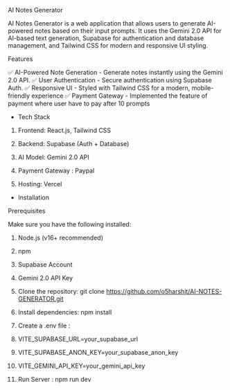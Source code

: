 AI Notes Generator

AI Notes Generator is a web application that allows users to generate AI-powered notes based on their input prompts. 
It uses the Gemini 2.0 API for AI-based text generation, Supabase for authentication and database management, 
and Tailwind CSS for modern and responsive UI styling.

Features

✅ AI-Powered Note Generation - Generate notes instantly using the Gemini 2.0 API.
✅ User Authentication - Secure authentication using Supabase Auth.
✅ Responsive UI - Styled with Tailwind CSS for a modern, mobile-friendly experience
✅ Payment Gateway - Implemented the feature of payment where user have to pay after 10 prompts

* Tech Stack

1) Frontend: React.js, Tailwind CSS

2) Backend: Supabase (Auth + Database)

3) AI Model: Gemini 2.0 API

4) Payment Gateway : Paypal

5) Hosting: Vercel

* Installation

Prerequisites

Make sure you have the following installed:

1) Node.js (v16+ recommended)

2) npm 

3) Supabase Account

4) Gemini 2.0 API Key

1) Clone the repository:
git clone https://github.com/o5harshit/AI-NOTES-GENERATOR.git

2) Install dependencies:
   npm install
   
4) Create a .env file :
   
1) VITE_SUPABASE_URL=your_supabase_url
2) VITE_SUPABASE_ANON_KEY=your_supabase_anon_key
3) VITE_GEMINI_API_KEY=your_gemini_api_key

6) Run Server :
   npm run dev
